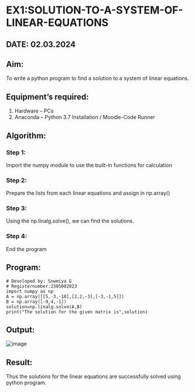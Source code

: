 # EX1:SOLUTION-TO-A-SYSTEM-OF-LINEAR-EQUATIONS
## DATE: 02.03.2024
## Aim:
To write a python program to find a solution to a system of linear equations.
## Equipment’s required:
1. 	Hardware – PCs
2. 	Anaconda – Python 3.7 Installation / Moodle-Code Runner
## Algorithm:
### Step 1: 
Import the numpy module to use the built-in functions for calculation
### Step 2: 
Prepare the lists from each linear equations and assign in np.array()
### Step 3: 
Using the np.linalg.solve(), we can find the solutions.
### Step 4: 
End the program
## Program:
```
# Devoloped by: Sowmiya G
# Registernumber:2305002023
import numpy as np
A = np.array([[5,-3,-10],[2,2,-3],[-3,-1,5]])
B = np.array([-9,4,-1])
solution=np.linalg.solve(A,B)
print("The solution for the given matrix is",solution)
```
## Output:
![image](https://github.com/sowmii76/-SOLUTION-TO-A-SYSTEM-OF-LINEAR-EQUATIONS/assets/146059163/cb9bb62e-b672-4d1f-8792-2e446dacabd3)

## Result: 
Thus the solutions for the linear equations are successfully solved using python program.

